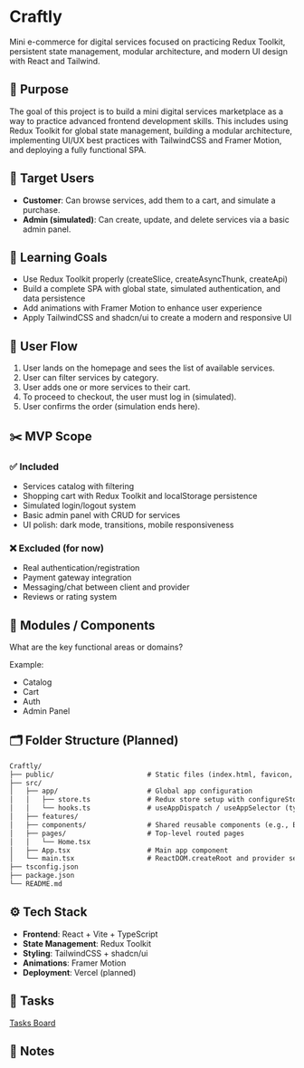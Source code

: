 # Craftly

Mini e-commerce for digital services focused on practicing Redux Toolkit, persistent state management, modular architecture, and modern UI design with React and Tailwind.

## 🎯 Purpose

The goal of this project is to build a mini digital services marketplace as a way to practice advanced frontend development skills. This includes using Redux Toolkit for global state management, building a modular architecture, implementing UI/UX best practices with TailwindCSS and Framer Motion, and deploying a fully functional SPA.

## 👤 Target Users

- **Customer**: Can browse services, add them to a cart, and simulate a purchase.
- **Admin (simulated)**: Can create, update, and delete services via a basic admin panel.

## 🧠 Learning Goals

- Use Redux Toolkit properly (createSlice, createAsyncThunk, createApi)
- Build a complete SPA with global state, simulated authentication, and data persistence
- Add animations with Framer Motion to enhance user experience
- Apply TailwindCSS and shadcn/ui to create a modern and responsive UI

## 🧭 User Flow

1. User lands on the homepage and sees the list of available services.
2. User can filter services by category.
3. User adds one or more services to their cart.
4. To proceed to checkout, the user must log in (simulated).
5. User confirms the order (simulation ends here).

## ✂️ MVP Scope

### ✅ Included

- Services catalog with filtering
- Shopping cart with Redux Toolkit and localStorage persistence
- Simulated login/logout system
- Basic admin panel with CRUD for services
- UI polish: dark mode, transitions, mobile responsiveness

### ❌ Excluded (for now)

- Real authentication/registration
- Payment gateway integration
- Messaging/chat between client and provider
- Reviews or rating system

## 🧩 Modules / Components

What are the key functional areas or domains?

Example:

- Catalog
- Cart
- Auth
- Admin Panel

## 🗂️ Folder Structure (Planned)

```markdown
Craftly/
├── public/                       # Static files (index.html, favicon, etc.)
├── src/
│   ├── app/                      # Global app configuration
│   │   ├── store.ts              # Redux store setup with configureStore()
│   │   └── hooks.ts              # useAppDispatch / useAppSelector (typed hooks)
│   ├── features/                 
│   ├── components/               # Shared reusable components (e.g., Button, Card)
│   ├── pages/                    # Top-level routed pages
│   │   └── Home.tsx
│   ├── App.tsx                   # Main app component
│   └── main.tsx                  # ReactDOM.createRoot and provider setup
├── tsconfig.json                 
├── package.json
└── README.md
```

## ⚙️ Tech Stack

- **Frontend**: React + Vite + TypeScript
- **State Management**: Redux Toolkit
- **Styling**: TailwindCSS + shadcn/ui
- **Animations**: Framer Motion
- **Deployment**: Vercel (planned)

## 🚧 Tasks

[Tasks Board](https://www.notion.so/Tasks-Board-1f685041f92b80ada97de18be7230207?pvs=21)

## 📎 Notes

